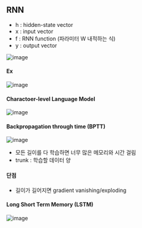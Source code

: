 ## RNN
* h : hidden-state vector
* x : input vector 
* f : RNN function (파라미터 W 내적하는 식)
* y : output vector

![image](https://user-images.githubusercontent.com/63588046/157790564-67e3011e-1825-4882-892e-d9e8148e33c8.png)

#### Ex
![image](https://user-images.githubusercontent.com/63588046/157791105-01e6a001-7963-4927-9a47-8155b493f217.png)

#### Charactoer-level Language Model
![image](https://user-images.githubusercontent.com/63588046/157793913-cd275104-4d1f-4c41-8034-1e7190c01207.png)


#### Backpropagation through time (BPTT) 
![image](https://user-images.githubusercontent.com/63588046/157806040-2b8a3ef8-f733-44e2-8f76-f733c72d6d60.png)

* 모든 길이를 다 학습하면 너무 많은 메모리와 시간 걸림
* trunk : 학습할 데이터 양


#### 단점
* 길이가 길어지면 gradient vanishing/exploding


#### Long Short Term Memory (LSTM)


![image](https://user-images.githubusercontent.com/63588046/157810098-d9ee0594-3cc6-4df5-b08a-e48be84ba3cd.png)







